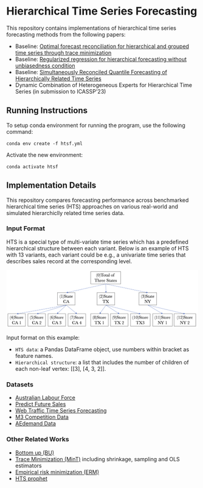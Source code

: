 # Hierarchical Time Series Forecasting

This repository contains implementations of hierarchical time series forecasting methods from the following papers:

- Baseline: [Optimal forecast reconciliation for hierarchical and grouped time series through trace minimization](https://robjhyndman.com/papers/MinT.pdf)
- Baseline: [Regularized regression for hierarchical forecasting without unbiasedness condition](https://souhaib-bentaieb.com/papers/2019_kdd_hts_reg.pdf)
- Baseline: [Simultaneously Reconciled Quantile Forecasting of Hierarchically Related Time Series](https://arxiv.org/pdf/2102.12612.pdf)
- Dynamic Combination of Heterogeneous Experts for Hierarchical Time Series (in submission to ICASSP'23)

## Running Instructions

To setup conda environment for running the program, use the following command:
```
conda env create -f htsf.yml
```
Activate the new environment:
```
conda activate htsf
```

## Implementation Details
This repository compares forecasting performance across benchmarked hierarchical time series (HTS) approaches on various real-world and simulated hierarchiclly related time series data.

### Input Format
HTS is a special type of multi-variate time series which has a predefined hierarchical structure between each variant. Below is an example of HTS with 13 variants, each variant could be e.g., a univariate time series that describes sales record at the corresponding level.

<img src="./SHARQ/hierarchy.png" width=700>


Input format on this example:
- `HTS data`: a Pandas DataFrame object, use numbers within bracket as feature names.
- `Hierarchical structure`: a list that includes the number of children of each non-leaf vertex: [[3], [4, 3, 2]].

### Datasets
- [Australian Labour Force](https://www.abs.gov.au/ausstats/abs@.nsf/mf/6202.0)
- [Predict Future Sales](https://www.kaggle.com/c/competitive-data-science-predict-future-sales/data)
- [Web Traffic Time Series Forecasting](https://www.kaggle.com/c/web-traffic-time-series-forecasting)
- [M3 Competition Data](https://forecasters.org/resources/time-series-data/m3-competition/)
- [AEdemand Data](https://cran.r-project.org/web/packages/thief/thief.pdf)

### Other Related Works
- [Bottom up (BU)](https://robjhyndman.com/papers/MinT.pdf)
- [Trace Minimization (MinT)](https://robjhyndman.com/papers/MinT.pdf) including shrinkage, sampling and OLS estimators
- [Empirical risk minimization (ERM)](https://souhaib-bentaieb.com/papers/2019_kdd_hts_reg.pdf)
- [HTS prophet](https://github.com/CollinRooney12/htsprophet)
